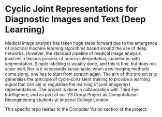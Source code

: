 # Cyclic Joint Representations for Diagnostic Images and Text (Deep Learning)

Medical image analysis has taken huge steps forward due to the emergence of practical machine learning algorithms based around the use of deep networks. However, the standard pipeline of medical image analysis involves a tedious process of human interpretation, sometimes with segmentation. Simple labelling is usually done, and this is fine, but does not scale well. Nor is it necessarily sustainable: when new imaging methods come along, one has to start from scratch again. The aim of this project is to generalise the principle of cycle-consistent training to provide a learning signal that can aid or regularise the learning of joint image/text representations. The project is done in collaboration with Third Eye Intelligence, and as part of our Y3 Group Project as Computational Bioengineering students at Imperial College London.

This specific repo relates to the Computer Vision section of the project.
